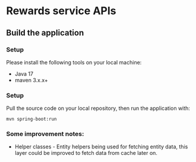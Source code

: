 
# Rewards service APIs

## Build the application

### Setup
Please install the following tools on your local machine:
- Java 17
- maven 3.x.x+

### Setup
Pull the source code on your local repository, then run the application with:
```
mvn spring-boot:run
```

### Some improvement notes:

- Helper classes - Entity helpers being used for fetching entity data, 
this layer could be improved to fetch data from cache later on.



